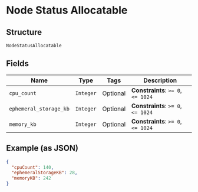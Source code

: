 
# Node Status Allocatable

## Structure

`NodeStatusAllocatable`

## Fields

| Name | Type | Tags | Description |
|  --- | --- | --- | --- |
| `cpu_count` | `Integer` | Optional | **Constraints**: `>= 0`, `<= 1024` |
| `ephemeral_storage_kb` | `Integer` | Optional | **Constraints**: `>= 0`, `<= 1024` |
| `memory_kb` | `Integer` | Optional | **Constraints**: `>= 0`, `<= 1024` |

## Example (as JSON)

```json
{
  "cpuCount": 140,
  "ephemeralStorageKB": 28,
  "memoryKB": 242
}
```

